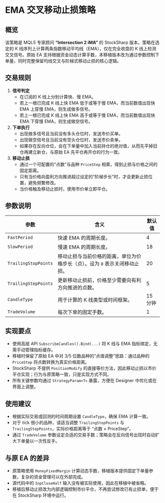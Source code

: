 # EMA 交叉移动止损策略

## 概览
该策略是 MQL5 专家顾问 **“Intersection 2 iMA”** 的 StockSharp 版本。策略在选定的 K 线序列上计算两条指数移动平均线（EMA），仅在完全收盘的 K 线上检测交叉信号。原始 EA 支持根据资金动态计算手数，本移植版本改为通过参数控制下单量，同时完整保留均线交叉与阶梯式移动止损的核心逻辑。

## 交易规则
1. **信号判定**
   - 在订阅的 K 线上分别计算快、慢 EMA。
   - 若上一根已完成 K 线上快 EMA 低于或等于慢 EMA，而当前数值出现快 EMA 上穿慢 EMA，则生成做多信号。
   - 若上一根已完成 K 线上快 EMA 高于或等于慢 EMA，而当前数值出现快 EMA 下穿慢 EMA，则生成做空信号。
2. **下单执行**
   - 出现做多信号且当前没有多头仓位时，发送市价买单。
   - 出现做空信号且当前没有空头仓位时，发送市价卖单。
   - 如果存在反向仓位，会在下单量中加入当前持仓的绝对值，从而先平掉旧仓再建立新仓，与原始 EA 先平仓再开仓的行为一致。
3. **移动止损**
   - 通过一个可配置的“点数”与品种 `PriceStep` 相乘，得到止损与价格之间的固定距离。
   - 只有当价格向盈利方向推进超过设定的“阶梯步长”时，才会更新止损位置，避免频繁修改。
   - 当价格触及移动止损时，使用市价单立即平仓。

## 参数说明
| 参数 | 含义 | 默认值 |
| --- | --- | --- |
| `FastPeriod` | 快速 EMA 的周期长度。 | 4 |
| `SlowPeriod` | 慢速 EMA 的周期长度。 | 18 |
| `TrailingStopPoints` | 移动止损与当前价格的距离，单位为价格步长（点）。设为 `0` 表示关闭移动止损。 | 20 |
| `TrailingStepPoints` | 更新移动止损前，价格至少需要向有利方向推进的点数。 | 5 |
| `CandleType` | 用于计算的 K 线类型或时间框架。 | 15 分钟 |
| `TradeVolume` | 每次下单的固定手数。 | 1 |

## 实现要点
- 使用高层 API `SubscribeCandles().Bind(...)` 将 K 线与 EMA 指标绑定，无需手动管理指标缓存。
- 移植时保留了原始 EA 中对 3/5 位数品种的“点值调整”思路：通过品种的 `PriceStep` 将点数转换为真实价格距离。
- StockSharp 不提供 `PositionModify` 的直接等价方法，因此移动止损以市价平仓实现；行为与原策略一致，只是实现方式不同。
- 所有关键参数均通过 `StrategyParam<T>` 暴露，方便在 Designer 中优化或在界面上调整。

## 使用建议
- 根据实际交易或回测的时间周期设置 `CandleType`，确保 EMA 计算一致。
- 对于 tick 很小的品种，请适当调整 `TrailingStopPoints` 与 `TrailingStepPoints`，实际价格距离等于 “点数 × PriceStep”。
- 通过 `TradeVolume` 参数设定合适的交易手数；策略会在反向信号出现时自动扩大下单量以一次性反手。

## 与原 EA 的差异
- 原策略使用 `MoneyFixedMargin` 计算动态手数，移植版本提供固定下单量参数，复杂的资金管理可以在外部完成。
- 源代码中的 `InpCloseHalf` 输入没有被实际使用，因此在移植中被省略。
- 移植后移动止损改为内部逻辑控制市价平仓，不再尝试修改已有止损单，便于在 StockSharp 环境中运行。

